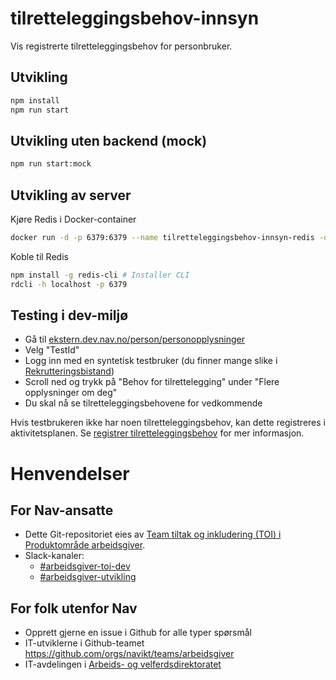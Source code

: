 # tilretteleggingsbehov-innsyn

Vis registrerte tilretteleggingsbehov for personbruker.

## Utvikling

```sh
npm install
npm run start
```

## Utvikling uten backend (mock)

```sh
npm run start:mock
```

## Utvikling av server

Kjøre Redis i Docker-container
```sh
docker run -d -p 6379:6379 --name tilretteleggingsbehov-innsyn-redis -d redis
```

Koble til Redis
```sh
npm install -g redis-cli # Installer CLI
rdcli -h localhost -p 6379
```

## Testing i dev-miljø

* Gå til [ekstern.dev.nav.no/person/personopplysninger](https://www.ekstern.dev.nav.no/person/personopplysninger)
* Velg "TestId"
* Logg inn med en syntetisk testbruker (du finner mange slike i [Rekrutteringsbistand](https://rekrutteringsbistand.intern.dev.nav.no/kandidater))
* Scroll ned og trykk på "Behov for tilrettelegging" under "Flere opplysninger om deg"
* Du skal nå se tilretteleggingsbehovene for vedkommende

Hvis testbrukeren ikke har noen tilretteleggingsbehov, kan dette registreres i aktivitetsplanen. Se [registrer tilretteleggingsbehov](https://github.com/navikt/registrer-tilretteleggingsbehov) for mer informasjon.

# Henvendelser

## For Nav-ansatte

* Dette Git-repositoriet eies av [Team tiltak og inkludering (TOI) i Produktområde arbeidsgiver](https://navno.sharepoint.com/sites/intranett-prosjekter-og-utvikling/SitePages/Produktomr%C3%A5de-arbeidsgiver.aspx).
* Slack-kanaler:
  * [#arbeidsgiver-toi-dev](https://nav-it.slack.com/archives/C02HTU8DBSR)
  * [#arbeidsgiver-utvikling](https://nav-it.slack.com/archives/CD4MES6BB)

## For folk utenfor Nav

* Opprett gjerne en issue i Github for alle typer spørsmål
* IT-utviklerne i Github-teamet https://github.com/orgs/navikt/teams/arbeidsgiver
* IT-avdelingen i [Arbeids- og velferdsdirektoratet](https://www.nav.no/no/NAV+og+samfunn/Kontakt+NAV/Relatert+informasjon/arbeids-og-velferdsdirektoratet-kontorinformasjon)
